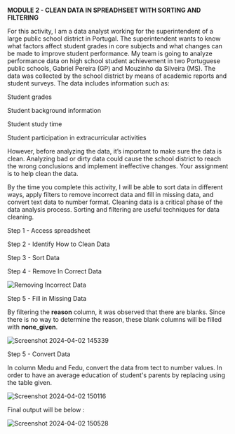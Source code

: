 **MODULE 2 - CLEAN DATA IN SPREADHSEET WITH SORTING AND FILTERING**

For this activity, I am a data analyst working for the superintendent of a large public school district in Portugal. The superintendent wants to know what factors affect student grades in core subjects and what changes can be made to improve student performance. My team is going to analyze performance data on high school student achievement in two Portuguese public schools, Gabriel Pereira (GP) and Mouzinho da Silveira (MS). The data was collected by the school district by means of academic reports and student surveys. The data includes information such as:

Student grades

Student background information 

Student study time

Student participation in extracurricular activities

However, before analyzing the data, it’s important to make sure the data is clean. Analyzing bad or dirty data could cause the school district to reach the wrong conclusions and implement ineffective changes. Your assignment is to help clean the data. 

By the time you complete this activity, I will be able to sort data in different ways, apply filters to remove incorrect data and fill in missing data, and convert text data to number format. Cleaning data is a critical phase of the data analysis process. Sorting and filtering are useful techniques for data cleaning.

Step 1 - Access spreadsheet 

Step 2 - Identify How to Clean Data

Step 3 - Sort Data 

Step 4 - Remove In Correct Data

![Removing Incorrect Data](https://github.com/JosieNoradin/Module-2---Clean-Data-in-Spreadsheet-with-Sorting-and-Filtering/assets/128130896/f175d966-630d-46e0-a077-5039a9dc9e01)

Step 5 - Fill in Missing Data 

By filtering the **reason** column, it was observed that there are blanks. Since there is no way to determine the reason, these blank columns will be filled with **none_given**.

![Screenshot 2024-04-02 145339](https://github.com/JosieNoradin/Module-2---Clean-Data-in-Spreadsheet-with-Sorting-and-Filtering/assets/128130896/c2c601d0-22ef-4fdb-be78-c27c9030cbbe)

Step 5 - Convert Data 

In column Medu and Fedu, convert the data from tect to number values. In order to have an average education of student's parents by replacing using the table given. 

![Screenshot 2024-04-02 150116](https://github.com/JosieNoradin/Module-2---Clean-Data-in-Spreadsheet-with-Sorting-and-Filtering/assets/128130896/f4641ae3-014e-4ce2-b5bc-2aeb0f4ca715)

Final output will be below :

![Screenshot 2024-04-02 150528](https://github.com/JosieNoradin/Module-2---Clean-Data-in-Spreadsheet-with-Sorting-and-Filtering/assets/128130896/6a220bd2-cdb9-4929-a13f-81e925a586c3)







